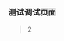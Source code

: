 ### 测试调试页面

> 2

<template>
    <!-- <plat-button type="primary">Click me</plat-button> -->
    <van-button>test van-button</van-button>
</template>

<template>
	<plat-button type="primary">Click me</plat-button>
  <el-button @click="test">测试element组件按需引入 and click</el-button>

<plat-search-item></plat-search-item>

<plat-mb-button-back @on-back="test"></plat-mb-button-back>
</template>

<script>
export default {
  data(){
    return {
      content:'test'
    }
  },
  mounted() {
    console.log('test')
    // this.$notice({
    //     title: '提示',
    //     content: this.content,
    //     duration: 3
    // })
  },
  methods: {
    test() {
      this.$notice({
        title:'测试点击toast',content: this.content,duration:5
      })
    }
  }
}
</script>
